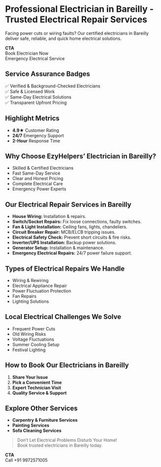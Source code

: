 # Professional Electrician in Bareilly - Trusted Electrical Repair Services

Facing power cuts or wiring faults? Our certified electricians in Bareilly deliver safe, reliable, and quick home electrical solutions.

**CTA**  
Book Electrician Now  
Emergency Electrical Service

## Service Assurance Badges
✅ Verified & Background-Checked Electricians  
✅ Safe & Licensed Work  
✅ Same-Day Electrical Solutions  
✅ Transparent Upfront Pricing

## Highlight Metrics
- **4.9★** Customer Rating
- **24/7** Emergency Support
- **2-Hour** Response Time

## Why Choose EzyHelpers’ Electrician in Bareilly?
- Skilled & Certified Electricians
- Fast Same-Day Service
- Clear and Honest Pricing
- Complete Electrical Care
- Emergency Power Experts

## Our Electrical Repair Services in Bareilly
- **House Wiring:** Installation & repairs.
- **Switch/Socket Repairs:** Fix loose connections, faulty switches.
- **Fan & Light Installation:** Ceiling fans, lights, chandeliers.
- **Circuit Breaker Repair:** MCB/ELCB tripping issues.
- **Electrical Safety Check:** Prevent short circuits & fire risks.
- **Inverter/UPS Installation:** Backup power solutions.
- **Generator Setup:** Installation & maintenance.
- **Emergency Electrical Repairs:** 24/7 power failure support.

## Types of Electrical Repairs We Handle
- Wiring & Rewiring
- Electrical Appliance Repair
- Power Fluctuation Protection
- Fan Repairs
- Lighting Solutions

## Local Electrical Challenges We Solve
- Frequent Power Cuts
- Old Wiring Risks
- Voltage Fluctuations
- Summer Cooling Setup
- Festival Lighting

## How to Book Our Electricians in Bareilly
1. **Share Your Issue**  
2. **Pick a Convenient Time**  
3. **Expert Technician Visit**  
4. **Quality Service & Support**

## Explore Other Services
- **Carpentry & Furniture Services**
- **Painting Services**
- **Sofa Cleaning Services**

> Don’t Let Electrical Problems Disturb Your Home!  
Book trusted electricians in Bareilly today.

**CTA**  
Call +91 9972571005
